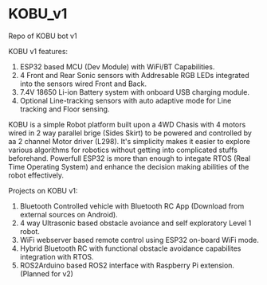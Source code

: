 # KOBU_v1
Repo of KOBU bot v1 

KOBU v1 features:

  1) ESP32 based MCU (Dev Module) with WiFi/BT Capabilities.
  2) 4 Front and Rear Sonic sensors with Addresable RGB LEDs integrated into the sensors wired Front and Back.
  3) 7.4V 18650 Li-ion Battery system with onboard USB charging module.
  4) Optional Line-tracking sensors with auto adaptive mode for Line tracking and Floor sensing.


KOBU is a simple Robot platform built upon a 4WD Chasis with 4 motors wired in 2 way parallel brige (Sides Skirt) to be powered and controlled by aa 2 channel Motor driver (L298). It's simplicity makes it easier to explore various algorithms for robotics without getting into complicated stuffs beforehand. Powerfull ESP32 is more than enough to integate RTOS (Real Time Operating System) and enhance the decision making abilities of the robot effectively.

Projects on KOBU v1:

  1) Bluetooth Controlled vehicle with Bluetooth RC App (Download from external sources on Android).
  2) 4 way Ultrasonic based obstacle avoiance and self exploratory Level 1 robot.
  3) WiFi webserver based remote control using ESP32 on-board WiFi mode.
  4) Hybrid Bluetooth RC with functional obstacle avoidance capabilites integration with RTOS.
  5) ROS2Arduino based ROS2 interface with Raspberry Pi extension. (Planned for v2)
